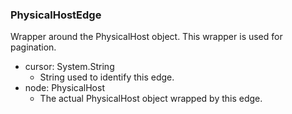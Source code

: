 ### PhysicalHostEdge
Wrapper around the PhysicalHost object. This wrapper is used for pagination.

- cursor: System.String
  - String used to identify this edge.
- node: PhysicalHost
  - The actual PhysicalHost object wrapped by this edge.
